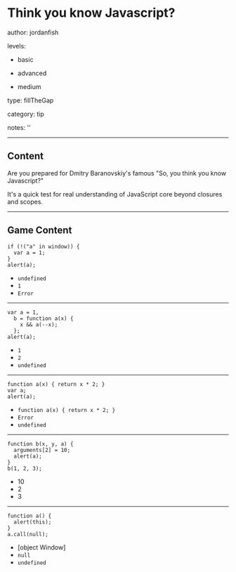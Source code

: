 # Think you know Javascript?
author: jordanfish

levels:

  - basic

  - advanced

  - medium

type: fillTheGap

category: tip

notes: ''

---
## Content

Are you prepared for Dmitry Baranovskiy's famous "So, you think you know Javascript?" 

It's a quick test for real understanding of JavaScript core beyond closures and scopes.

---
## Game Content

```
if (!("a" in window)) {
  var a = 1;
}
alert(a);
```
* `undefined`
* `1`
* `Error`
---
```
var a = 1,
  b = function a(x) {
    x && a(--x);
  };
alert(a);
```
* `1`
* `2`
* `undefined`
---
```
function a(x) { return x * 2; }
var a;
alert(a);
```
* `function a(x) { return x * 2; }`
* `Error`
* `undefined`
---
```
function b(x, y, a) {
  arguments[2] = 10;
  alert(a);
}
b(1, 2, 3);
```
* 10
* 2
* 3
---
```
function a() {
  alert(this);
}
a.call(null);
```
* [object Window]
* `null`
* `undefined`